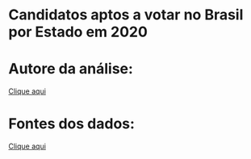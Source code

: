 # Candidatos aptos a votar no Brasil por Estado em 2020

# Autore da análise:

[Clique aqui](https://github.com/MatheusEmboabaTeteu)

# Fontes dos dados:

[Clique aqui](https://www.tse.jus.br/hotsites/pesquisas-eleitorais/eleitorado_anos/perfil_eleitorado_anos/2020.html)
